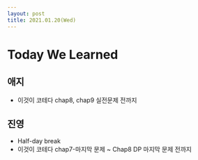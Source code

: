 ```yaml
---
layout: post
title: 2021.01.20(Wed)
---
```

# Today We Learned

## 애지

- 이것이 코테다 chap8, chap9 실전문제 전까지

## 진영

- Half-day break
- 이것이 코테다 chap7-마지막 문제 ~ Chap8 DP 마지막 문제 전까지